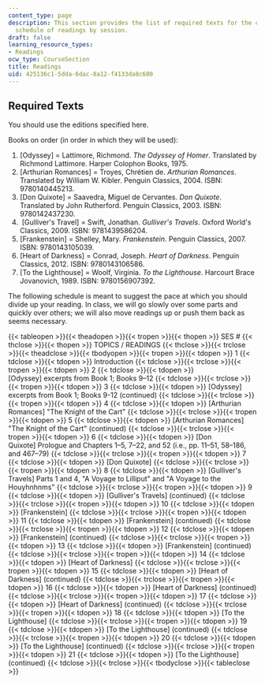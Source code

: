```yaml
---
content_type: page
description: This section provides the list of required texts for the course and the
  schedule of readings by session.
draft: false
learning_resource_types:
- Readings
ocw_type: CourseSection
title: Readings
uid: 425136c1-5dda-6dac-8a12-f4133da8c680
---
```

## Required Texts

You should use the editions specified here.

Books on order (in order in which they will be used):

1. \[Odyssey\] = Lattimore, Richmond. *The Odyssey of Homer*. Translated by Richmond Lattimore. Harper Colophon Books, 1975.
2. \[Arthurian Romances\] = Troyes, Chrétien de. *Arthurian Romances*. Translated by William W. Kibler. Penguin Classics, 2004. ISBN: 9780140445213.
3. \[Don Quixote\] = Saavedra, Miguel de Cervantes. *Don Quixote*. Translated by John Rutherford. Penguin Classics, 2003. ISBN: 9780142437230.
4.  \[Gulliver's Travel\] = Swift, Jonathan. *Gulliver's Travels*. Oxford World's Classics, 2009. ISBN: 9781439586204.
5. \[Frankenstein\] = Shelley, Mary. *Frankenstein*. Penguin Classics, 2007. ISBN: 9780143105039.
6. \[Heart of Darkness\] = Conrad, Joseph. *Heart of Darkness*. Penguin Classics, 2012. ISBN: 9780143106586.
7. \[To the Lighthouse\] = Woolf, Virginia. *To the Lighthouse*. Harcourt Brace Jovanovich, 1989. ISBN: 9780156907392.

The following schedule is meant to suggest the pace at which you should divide up your reading. In class, we will go slowly over some parts and quickly over others; we will also move readings up or push them back as seems necessary.

{{< tableopen >}}{{< theadopen >}}{{< tropen >}}{{< thopen >}}
SES #
{{< thclose >}}{{< thopen >}}
TOPICS / READINGS
{{< thclose >}}{{< trclose >}}{{< theadclose >}}{{< tbodyopen >}}{{< tropen >}}{{< tdopen >}}
1
{{< tdclose >}}{{< tdopen >}}
Introduction
{{< tdclose >}}{{< trclose >}}{{< tropen >}}{{< tdopen >}}
2
{{< tdclose >}}{{< tdopen >}}
\[Odyssey\] excerpts from Book 1; Books 9–12
{{< tdclose >}}{{< trclose >}}{{< tropen >}}{{< tdopen >}}
3
{{< tdclose >}}{{< tdopen >}}
\[Odyssey\] excerpts from Book 1; Books 9-12 (continued)
{{< tdclose >}}{{< trclose >}}{{< tropen >}}{{< tdopen >}}
4
{{< tdclose >}}{{< tdopen >}}
\[Arthurian Romances\] "The Knight of the Cart"
{{< tdclose >}}{{< trclose >}}{{< tropen >}}{{< tdopen >}}
5
{{< tdclose >}}{{< tdopen >}}
\[Arthurian Romances\] "The Knight of the Cart" (continued)
{{< tdclose >}}{{< trclose >}}{{< tropen >}}{{< tdopen >}}
6
{{< tdclose >}}{{< tdopen >}}
\[Don Quixote\] Prologue and Chapters 1–5, 7–22, and 52 (i.e., pp. 11–51, 58–186, and 467–79)
{{< tdclose >}}{{< trclose >}}{{< tropen >}}{{< tdopen >}}
7
{{< tdclose >}}{{< tdopen >}}
\[Don Quixote\]
{{< tdclose >}}{{< trclose >}}{{< tropen >}}{{< tdopen >}}
8
{{< tdclose >}}{{< tdopen >}}
\[Gulliver's Travels\] Parts 1 and 4, "A Voyage to Lilliput" and "A Voyage to the Houyhnhnms"
{{< tdclose >}}{{< trclose >}}{{< tropen >}}{{< tdopen >}}
9
{{< tdclose >}}{{< tdopen >}}
\[Gulliver's Travels\] (continued)
{{< tdclose >}}{{< trclose >}}{{< tropen >}}{{< tdopen >}}
10
{{< tdclose >}}{{< tdopen >}}
\[Frankenstein\]
{{< tdclose >}}{{< trclose >}}{{< tropen >}}{{< tdopen >}}
11
{{< tdclose >}}{{< tdopen >}}
\[Frankenstein\] (continued)
{{< tdclose >}}{{< trclose >}}{{< tropen >}}{{< tdopen >}}
12
{{< tdclose >}}{{< tdopen >}}
\[Frankenstein\] (continued)
{{< tdclose >}}{{< trclose >}}{{< tropen >}}{{< tdopen >}}
13
{{< tdclose >}}{{< tdopen >}}
\[Frankenstein\] (continued)
{{< tdclose >}}{{< trclose >}}{{< tropen >}}{{< tdopen >}}
14
{{< tdclose >}}{{< tdopen >}}
\[Heart of Darkness\]
{{< tdclose >}}{{< trclose >}}{{< tropen >}}{{< tdopen >}}
15
{{< tdclose >}}{{< tdopen >}}
\[Heart of Darkness\] (continued)
{{< tdclose >}}{{< trclose >}}{{< tropen >}}{{< tdopen >}}
16
{{< tdclose >}}{{< tdopen >}}
\[Heart of Darkness\] (continued)
{{< tdclose >}}{{< trclose >}}{{< tropen >}}{{< tdopen >}}
17
{{< tdclose >}}{{< tdopen >}}
\[Heart of Darkness\] (continued)
{{< tdclose >}}{{< trclose >}}{{< tropen >}}{{< tdopen >}}
18
{{< tdclose >}}{{< tdopen >}}
\[To the Lighthouse\]
{{< tdclose >}}{{< trclose >}}{{< tropen >}}{{< tdopen >}}
19
{{< tdclose >}}{{< tdopen >}}
\[To the Lighthouse\] (continued)
{{< tdclose >}}{{< trclose >}}{{< tropen >}}{{< tdopen >}}
20
{{< tdclose >}}{{< tdopen >}}
\[To the Lighthouse\] (continued)
{{< tdclose >}}{{< trclose >}}{{< tropen >}}{{< tdopen >}}
21
{{< tdclose >}}{{< tdopen >}}
\[To the Lighthouse\] (continued)
{{< tdclose >}}{{< trclose >}}{{< tbodyclose >}}{{< tableclose >}}